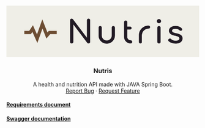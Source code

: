 <div align="center">
  <a href=https://github.com/iuga-paula/Nutris">
    <img src="https://github.com/iuga-paula/Nutris/blob/master/NutrisLogo.png" alt="Logo">
  </a>

  <h3 align="center">Nutris</h3>

  <p align="center">
   A health and nutrition API made with JAVA Spring Boot.
    <br />
    <a href="https://github.com/iuga-paula/Nutris/issues">Report Bug</a>
    ·
    <a href="https://github.com/iuga-paula/Nutris/issues">Request Feature</a>
  </p>
</div>


#### [Requirements document](https://github.com/iuga-paula/Nutris/blob/master/Requirements_document.pdf)
#### [Swagger documentation](https://app.swaggerhub.com/apis/iuga-paula/Nutris/1.0.0)
